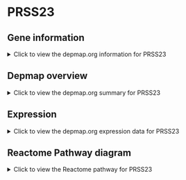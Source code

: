 <h1>PRSS23</h1>

<h2>Gene information</h2>
<details>
  <summary>Click to view the depmap.org information for PRSS23</summary>
  <p><a href="https://depmap.org/portal/gene/PRSS23?tab=about" target="_BLANK">Open page in a new tab...</a></p>
  <iframe src="https://depmap.org/portal/gene/PRSS23?tab=about" style="border:none;width:100%;height:800px"></iframe>
</details>

<h2>Depmap overview</h2>
<details>
  <summary>Click to view the depmap.org summary for PRSS23</summary>
  <p><a href="https://depmap.org/portal/gene/PRSS23?tab=overview" target="_BLANK">Open page in a new tab...</a></p>
  <iframe src="https://depmap.org/portal/gene/PRSS23?tab=overview" style="border:none;width:100%;height:800px"></iframe>
</details>

<h2>Expression</h2>
<details>
  <summary>Click to view the depmap.org expression data for PRSS23</summary>
  <p><a href="https://depmap.org/portal/gene/PRSS23?tab=characterization" target="_BLANK">Open page in a new tab...</a></p>
  <iframe src="https://depmap.org/portal/gene/PRSS23?tab=characterization" style="border:none;width:100%;height:800px"></iframe>
</details>



<h2>Reactome Pathway diagram</h2>
<details>
  <summary>Click to view the Reactome pathway for PRSS23</summary>
  <p><a href="https://reactome.org/PathwayBrowser/#/R-HSA-8957275" target="_BLANK">Open page in a new tab...</a></p>
  <p>Post-translational protein phosphorylation</p>
<iframe src="https://reactome.org/PathwayBrowser/#/R-HSA-8957275" style="border:none;width:100%;height:800px"></iframe>
</details>



